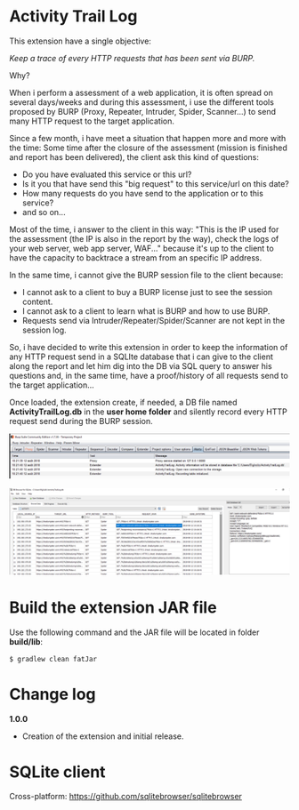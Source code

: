 # Activity Trail Log

This extension have a single objective: 

*Keep a trace of every HTTP requests that has been sent via BURP.*

Why?

When i perform a assessment of a web application, it is often spread on several days/weeks and during this assessment, i use the different tools proposed by BURP (Proxy, Repeater, Intruder, Spider, Scanner...) to send many HTTP request to the target application. 

Since a few month, i have meet a situation that happen more and more with the time: Some time after the closure of the assessment (mission is finished and report has been delivered), the client ask this kind of questions:
* Do you have evaluated this service or this url?
* Is it you that have send this "big request" to this service/url on this date?
* How many requests do you have send to the application or to this service?
* and so on...

Most of the time, i answer to the client in this way: "This is the IP used for the assessment (the IP is also in the report by the way), check the logs of your web server, web app server, WAF..." because it's up to the client to have the capacity to backtrace a stream from an specific IP address.

In the same time, i cannot give the BURP session file to the client because:
* I cannot ask to a client to buy a BURP license just to see the session content.
* I cannot ask to a client to learn what is BURP and how to use BURP.
* Requests send via Intruder/Repeater/Spider/Scanner are not kept in the session log.

So, i have decided to write this extension in order to keep the information of any HTTP request send in a SQLIte database that i can give to the client along the report and let him dig into the DB via SQL query to answer his questions and, in the same time, have a proof/history of all requests send to the target application...

Once loaded, the extension create, if needed, a DB file named **ActivityTrailLog.db** in the **user home folder** and silently record every HTTP request send during the BURP session.

![Extension Log](example01.png)

![DB Content](example02.png)

# Build the extension JAR file

Use the following command and the JAR file will be located in folder **build/lib**:

```
$ gradlew clean fatJar
```

# Change log

**1.0.0**

* Creation of the extension and initial release.

# SQLite client

Cross-platform: https://github.com/sqlitebrowser/sqlitebrowser
